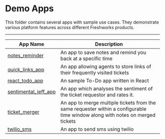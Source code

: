 # Demo Apps

This folder contains several apps with sample use cases. They demonstrate various platform features across different Freshworks products.

---

| App Name                                        | Description                                                                                                                   |
| ----------------------------------------------- | ----------------------------------------------------------------------------------------------------------------------------- |
| [notes_reminder](./notes_reminder/)             | An app to save notes and remind you back at a specific time                                                                   |
| [quick_links_app](./quick_links_app/)           | An app allowing agents to store links of their frequently visited tickets                                                     |
| [react_todo_app](./react_todo_app/)             | An sample To-Do app written in React                                                                                          |
| [sentimental_jeff_app](./sentimental_jeff_app/) | An app which analyses the sentiment of the ticket requestor and rates it.                                                     |
| [ticket_merger](./ticket_merger/)               | An app to merge multiple tickets from the same requester within a configurable time window along with notes on merged tickets |
| [twilio_sms](./twilio_sms/)                     | An app to send sms using twilio                                                                                               |
